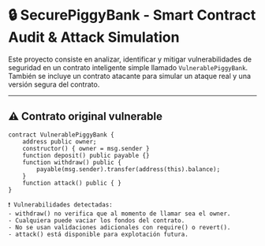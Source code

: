 # 🔒 SecurePiggyBank - Smart Contract Audit & Attack Simulation

Este proyecto consiste en analizar, identificar y mitigar vulnerabilidades de seguridad en un contrato inteligente simple llamado `VulnerablePiggyBank`. También se incluye un contrato atacante para simular un ataque real y una versión segura del contrato.

---

## ⚠️ Contrato original vulnerable

```solidity
contract VulnerablePiggyBank {
    address public owner;
    constructor() { owner = msg.sender }
    function deposit() public payable {}
    function withdraw() public { 
        payable(msg.sender).transfer(address(this).balance); 
    }
    function attack() public { }
}

❗ Vulnerabilidades detectadas:
- withdraw() no verifica que al momento de llamar sea el owner.
- Cualquiera puede vaciar los fondos del contrato.
- No se usan validaciones adicionales con require() o revert().
- attack() está disponible para explotación futura.